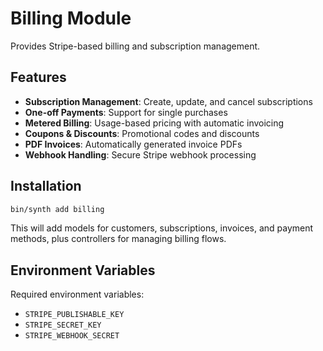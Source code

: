 # Billing Module

Provides Stripe-based billing and subscription management.

## Features

- **Subscription Management**: Create, update, and cancel subscriptions
- **One-off Payments**: Support for single purchases
- **Metered Billing**: Usage-based pricing with automatic invoicing
- **Coupons & Discounts**: Promotional codes and discounts
- **PDF Invoices**: Automatically generated invoice PDFs
- **Webhook Handling**: Secure Stripe webhook processing

## Installation

```sh
bin/synth add billing
```

This will add models for customers, subscriptions, invoices, and payment methods, plus controllers for managing billing flows.

## Environment Variables

Required environment variables:
- `STRIPE_PUBLISHABLE_KEY`
- `STRIPE_SECRET_KEY`
- `STRIPE_WEBHOOK_SECRET`